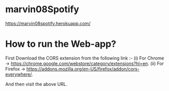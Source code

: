 # marvin08Spotify
https://marvin08spotify.herokuapp.com/

# How to run the Web-app?
First Download the CORS extension from the following link :- 
(i) For Chrome -> https://chrome.google.com/webstore/category/extensions?hl=en.
(ii) For Firefox -> https://addons.mozilla.org/en-US/firefox/addon/cors-everywhere/.

And then visit the above URL.
